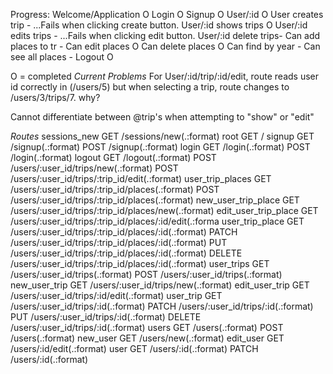 
Progress:
Welcome/Application  O
Login                O
Signup               O
User/:id             O
User creates trip    -  ...Fails when clicking create button.
User/:id shows trips O
User/:id edits trips -  ...Fails when clicking edit button.
User/:id delete trips-
Can add places to tr -
Can edit places      O
Can delete places    O
Can find by year     -
Can see all places   -
Logout               O

O = completed
*Current Problems*
For User/:id/trip/:id/edit, route reads user id correctly in (/users/5) but when selecting a trip, route changes to /users/3/trips/7. why?

Cannot differentiate between @trip's when attempting to "show" or "edit"


*Routes*
sessions_new GET    /sessions/new(.:format)
               root GET    /
             signup GET    /signup(.:format)
                    POST   /signup(.:format)
              login GET    /login(.:format)
                    POST   /login(.:format)
             logout GET    /logout(.:format)
                    POST   /users/:user_id/trips/new(.:format)
                    POST   /users/:user_id/trips/:trip_id/edit(.:format)
   user_trip_places GET    /users/:user_id/trips/:trip_id/places(.:format)
                    POST   /users/:user_id/trips/:trip_id/places(.:format)
new_user_trip_place GET    /users/:user_id/trips/:trip_id/places/new(.:format)
edit_user_trip_place GET    /users/:user_id/trips/:trip_id/places/:id/edit(.:forma
    user_trip_place GET    /users/:user_id/trips/:trip_id/places/:id(.:format)
                    PATCH  /users/:user_id/trips/:trip_id/places/:id(.:format)
                    PUT    /users/:user_id/trips/:trip_id/places/:id(.:format)
                    DELETE /users/:user_id/trips/:trip_id/places/:id(.:format)
         user_trips GET    /users/:user_id/trips(.:format)
                    POST   /users/:user_id/trips(.:format)
      new_user_trip GET    /users/:user_id/trips/new(.:format)
     edit_user_trip GET    /users/:user_id/trips/:id/edit(.:format)
          user_trip GET    /users/:user_id/trips/:id(.:format)
                    PATCH  /users/:user_id/trips/:id(.:format)
                    PUT    /users/:user_id/trips/:id(.:format)
                    DELETE /users/:user_id/trips/:id(.:format)
              users GET    /users(.:format)
                    POST   /users(.:format)
           new_user GET    /users/new(.:format)
          edit_user GET    /users/:id/edit(.:format)
               user GET    /users/:id(.:format)
                    PATCH  /users/:id(.:format)

